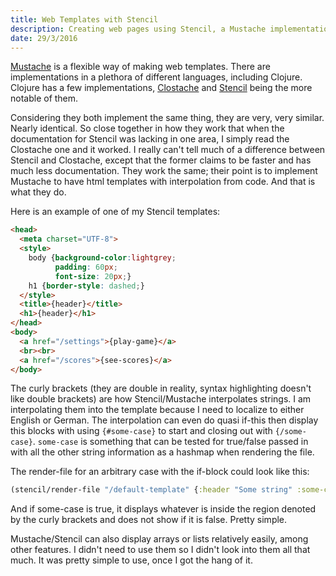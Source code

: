 ```yaml
---
title: Web Templates with Stencil
description: Creating web pages using Stencil, a Mustache implementation
date: 29/3/2016
---
```


[Mustache](https://mustache.github.io/) is a flexible way of making web templates. There are implementations in a plethora of different languages, including Clojure. Clojure has a few implementations, [Clostache](https://github.com/fhd/clostache) and [Stencil](https://github.com/davidsantiago/stencil) being the more notable of them.

Considering they both implement the same thing, they are very, very similar. Nearly identical. So close together in how they work that when the documentation for Stencil was lacking in one area, I simply read the Clostache one and it worked. I really can't tell much of a difference between Stencil and Clostache, except that the former claims to be faster and has much less documentation. They work the same; their point is to implement Mustache to have html templates with interpolation from code. And that is what they do.

Here is an example of one of my Stencil templates:

```html
<head>
  <meta charset="UTF-8">
  <style>
    body {background-color:lightgrey;
          padding: 60px;
          font-size: 20px;}
    h1 {border-style: dashed;}
  </style>
  <title>{header}</title>
  <h1>{header}</h1>
</head>
<body>
  <a href="/settings">{play-game}</a>
  <br><br>
  <a href="/scores">{see-scores}</a>
</body>
```

The curly brackets (they are double in reality, syntax highlighting doesn't like double brackets) are how Stencil/Mustache interpolates strings. I am interpolating them into the template because I need to localize to either English or German. The interpolation can even do quasi if-this then display this blocks with using `{#some-case}` to start and closing out with `{/some-case}`. `some-case` is something that can be tested for true/false passed in with all the other string information as a hashmap when rendering the file.

The render-file for an arbitrary case with the if-block could look like this:

```clojure
(stencil/render-file "/default-template" {:header "Some string" :some-case true})
```

And if some-case is true, it displays whatever is inside the region denoted by the curly brackets and does not show if it is false. Pretty simple.

Mustache/Stencil can also display arrays or lists relatively easily, among other features. I didn't need to use them so I didn't look into them all that much. It was pretty simple to use, once I got the hang of it.
